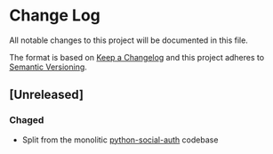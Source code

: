 # Change Log

All notable changes to this project will be documented in this file.

The format is based on [Keep a Changelog](http://keepachangelog.com/)
and this project adheres to [Semantic Versioning](http://semver.org/).

## [Unreleased]

### Chaged
- Split from the monolitic [python-social-auth](https://github.com/omab/python-social-auth)
  codebase

